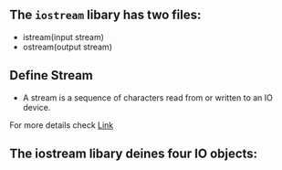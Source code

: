 ## The `iostream` libary has two files:
- istream(input stream)
- ostream(output stream)
## Define Stream
- A stream is a sequence of characters read from or written to an IO device.

For more details check [Link](https://en.cppreference.com/w/cpp/header/iostream)

## The iostream libary deines four IO objects:
